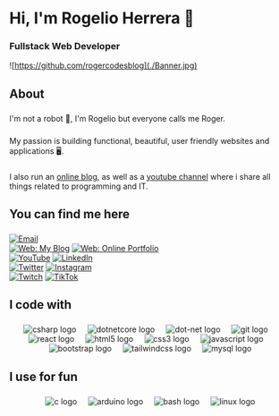 <h1 align="left">Hi, I'm Rogelio Herrera 👋</h1>

###

<h3 align="left">Fullstack Web Developer</h3>

![https://github.com/rogercodesblog](./Banner.jpg)
###

<h2 align="left">About</h2>

###

<p align="left">I'm not a robot 🤖, I'm Rogelio but everyone calls me Roger.</p>

###

<p align="left">My passion is building functional, beautiful, user friendly websites and applications 🖥️.</p>

###

<p align="left">I also run an <a href="https://rogercodes.blog" target="_blank">online blog</a>, as well as a <a href="https://youtube.com/@rogercodes" target="_blank">youtube channel</a> where i share all things related to programming and IT.</p>

###

<h2 align="left">You can find me here</h2>

###
[![Email](https://img.shields.io/badge/rogelioherreradev@gmail.com-Personal_Email-D14836?style=for-the-badge&logo=gmail&logoColor=white&labelColor=101010)](mailto:rogelioherreradev@gmail.com)
</br>
[![Web: My Blog](https://img.shields.io/badge/Web-RogerCodes.Blog-14a1f0?style=for-the-badge&logo=dev.to&logoColor=white&labelColor=101010)](https://rogercodes.blog)
[![Web: Online Portfolio](https://img.shields.io/badge/Web-RogelioHerrera.Dev-14a1f0?style=for-the-badge&logo=dev.to&logoColor=white&labelColor=101010)](https://rogelioherrera.dev)
</br>
[![YouTube](https://img.shields.io/badge/YouTube-Roger_Codes-FF0000?style=for-the-badge&logo=youtube&logoColor=white&labelColor=101010)](https://youtube.com/@rogercodes)
[![LinkedIn](https://img.shields.io/badge/LinkedIn-Rogelio_Herrera-0077B5?style=for-the-badge&logo=linkedin&logoColor=white&labelColor=101010)](https://www.linkedin.com/in/rogelio-herrera-dev)
</br>
[![Twitter](https://img.shields.io/badge/Twitter-@rogercodesblog-1DA1F2?style=for-the-badge&logo=twitter&logoColor=white&labelColor=101010)](https://twitter.com/rogercodesblog)
[![Instagram](https://img.shields.io/badge/Instagram-@rogercodesblog-E4405F?style=for-the-badge&logo=instagram&logoColor=white&labelColor=101010)](https://instagram.com/rogercodesblog)
</br>
[![Twitch](https://img.shields.io/badge/Twitch-rogercodes-9146FF?style=for-the-badge&logo=twitch&logoColor=white&labelColor=101010)](https://twitch.tv/rogercodesblog)
[![TikTok](https://img.shields.io/badge/TikTok-@rogercodesblog-69C9D0?style=for-the-badge&logo=tiktok&logoColor=white&labelColor=101010)](https://tiktok.com/@rogercodesblog)


###

<h2 align="left">I code with</h2>

###

<div align="center">
  <img src="https://cdn.jsdelivr.net/gh/devicons/devicon/icons/csharp/csharp-original.svg" height="40" alt="csharp logo"  />
  <img width="12" />
  <img src="https://cdn.jsdelivr.net/gh/devicons/devicon/icons/dotnetcore/dotnetcore-original.svg" height="40" alt="dotnetcore logo"  />
  <img width="12" />
  <img src="https://cdn.jsdelivr.net/gh/devicons/devicon/icons/dot-net/dot-net-original.svg" height="40" alt="dot-net logo"  />
  <img width="12" />
  <img src="https://cdn.jsdelivr.net/gh/devicons/devicon/icons/git/git-original.svg" height="40" alt="git logo"  />
  <img width="12" />
  <img src="https://cdn.jsdelivr.net/gh/devicons/devicon/icons/react/react-original.svg" height="40" alt="react logo"  />
  <img width="12" />
  <img src="https://cdn.jsdelivr.net/gh/devicons/devicon/icons/html5/html5-original.svg" height="40" alt="html5 logo"  />
  <img width="12" />
  <img src="https://cdn.jsdelivr.net/gh/devicons/devicon/icons/css3/css3-original.svg" height="40" alt="css3 logo"  />
  <img width="12" />
  <img src="https://cdn.jsdelivr.net/gh/devicons/devicon/icons/javascript/javascript-original.svg" height="40" alt="javascript logo"  />
  <img width="12" />
  <img src="https://cdn.jsdelivr.net/gh/devicons/devicon/icons/bootstrap/bootstrap-original.svg" height="40" alt="bootstrap logo"  />
  <img width="12" />
  <img src="https://cdn.jsdelivr.net/gh/devicons/devicon/icons/tailwindcss/tailwindcss-original-wordmark.svg" height="40" alt="tailwindcss logo"  />
  <img width="12" />
  <img src="https://cdn.jsdelivr.net/gh/devicons/devicon/icons/mysql/mysql-original.svg" height="40" alt="mysql logo"  />
</div>

###

<h2 align="left">I use for fun</h2>

###

<div align="center">
  <img src="https://cdn.jsdelivr.net/gh/devicons/devicon/icons/c/c-original.svg" height="40" alt="c logo"  />
  <img width="12" />
  <img src="https://cdn.jsdelivr.net/gh/devicons/devicon/icons/arduino/arduino-original.svg" height="40" alt="arduino logo"  />
  <img width="12" />
  <img src="https://cdn.jsdelivr.net/gh/devicons/devicon/icons/bash/bash-original.svg" height="40" alt="bash logo"  />
  <img width="12" />
  <img src="https://cdn.jsdelivr.net/gh/devicons/devicon/icons/linux/linux-original.svg" height="40" alt="linux logo"  />
</div>

###
